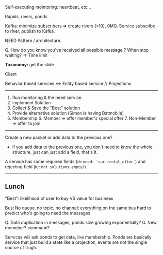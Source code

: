 Self-executing mointoring: heartbeat, etc...

Rapids, rivers, ponds.

Kafka: minimize subscribers => create rivers (<10), 0MQ.
    Service subscribe to river, publish to Kafka.

NEED Pattern / architecture.

Q.
How do you know you've received all possible message ?
When stop waiting?
=> Time limit


**Taxonomy:** get the slide


Client

Behavior based services <=> Entity based service // Projections


---------------------------------

1. Run monitoring & the need service.
2. Implement Solution
3. Collect & Save the "Best" solution
4. Provide alternative solution (Simon is having Batmobile)
5. Membership
    6. Member => offer member's special offer
    7. Non-Member => offer to join 

---------------------------------

Create a new packet or add data to the previous one?
- if you add data to the previous one, you don't need to know the whole structure, just can just add a field, that's it.

A service has some required fields (ie: `need: 'car_rental_offer'`) and rejecting field (ie: `not solutions.empty?`)


---------------------------------
Lunch
---------------------------------

"Best": likelihood of user to buy VS value for business

Bus:
    No queue, no topic, no channel; everything on the same bus
        hard to predict who's going to need the messages


Q. Data duplication in messages, ponds size growing exponentially? 
Q. New memeber? command? 

Services will ask ponds to get data, like membership.
Ponds are basically service that just build a state like a projection, events are not the single source of trugh.




